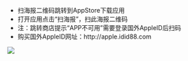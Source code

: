 <p class="MsoNormal" align="center" style="text-align:center;">
	<ul>
		<li style="text-align:left;">
			<span>扫海报二维码跳转到</span><span>AppStore</span><span>下载应用</span>
		</li>
		<li style="text-align:left;">
			<span>打开应用点击</span><span>“扫海报”，扫此海报二维码</span>
		</li>
		<li style="text-align:left;">
			<span>注：跳转商店提示</span><span>“</span><span>APP</span><span>不可用”需要登录国外</span><span>AppleID</span><span>后扫码</span>
		</li>
		<li style="text-align:left;">
			<span>购买国外</span><span>AppleID</span><span>网址：</span><span>http://apple.idid88.com</span>
		</li>
	</ul>
</p>
<a href="https://sm.ms/image/N6W5eS27D9dmT1Y" target="_blank"><img src="https://s2.loli.net/2023/03/31/N6W5eS27D9dmT1Y.jpg" ></a>
